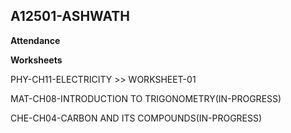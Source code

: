 ## A12501-ASHWATH

**Attendance**

**Worksheets**

PHY-CH11-ELECTRICITY >> WORKSHEET-01 

MAT-CH08-INTRODUCTION TO TRIGONOMETRY(IN-PROGRESS)

CHE-CH04-CARBON AND ITS COMPOUNDS(IN-PROGRESS)

